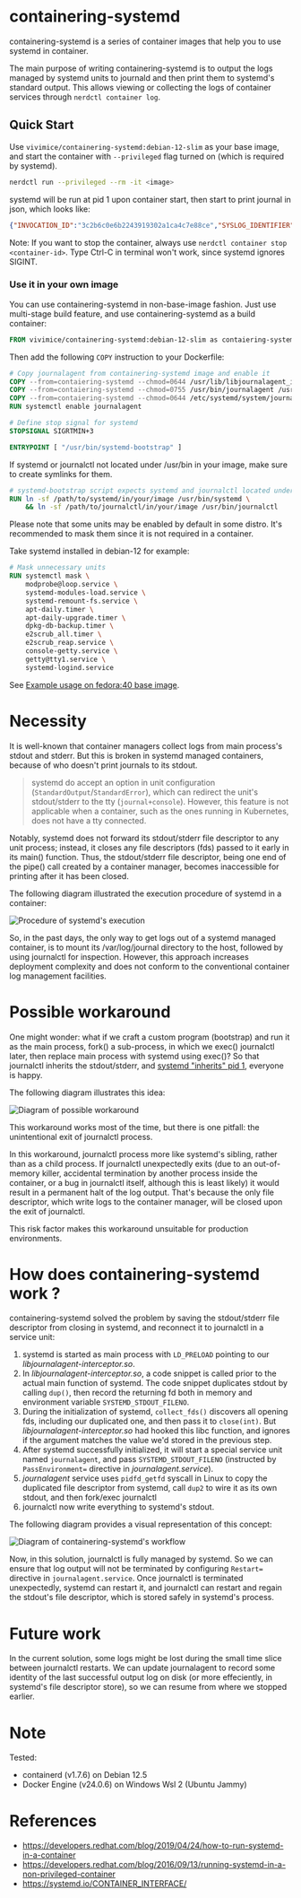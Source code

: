 # containering-systemd

containering-systemd is a series of container images that help you to use systemd in container.

The main purpose of writing containering-systemd is to output the logs managed by systemd units to journald and then print them to systemd's standard output. This allows viewing or collecting the logs of container services through `nerdctl container log`.

## Quick Start

Use `vivimice/containering-systemd:debian-12-slim` as your base image, and start the container with `--privileged` flag turned on (which is required by systemd).

```bash
nerdctl run --privileged --rm -it <image>
```

systemd will be run at pid 1 upon container start, then start to print journal in json, which looks like:

```json
{"INVOCATION_ID":"3c2b6c0e6b2243919302a1ca4c7e88ce","SYSLOG_IDENTIFIER":"systemd","CODE_FILE":"src/core/job.c","_MACHINE_ID":"276c1ff3909142adbf5f4dc12d7bbc94","_UID":"0","_SOURCE_REALTIME_TIMESTAMP":"1714447679804730","__MONOTONIC_TIMESTAMP":"5698138892499","CODE_FUNC":"job_emit_done_message","_TRANSPORT":"journal","MESSAGE_ID":"39f53479d3a045ac8e11786248231fbf","_CMDLINE":"/usr/bin/systemd","JOB_RESULT":"done","_SYSTEMD_UNIT":"init.scope","_SYSTEMD_CGROUP":"/init.scope","__CURSOR":"s=784c7d3aed7243adb9a2f5cc526e9453;i=343;b=4c1baa9d6d4d44d5af054b0f017ab0d8;m=52eb38b68d3;t=61747f4f0d53e;x=cd8f19eb19d1cf50","_PID":"1","_SELINUX_CONTEXT":"unconfined\n","SYSLOG_FACILITY":"3","_GID":"0","MESSAGE":"Reached target sysinit.target - System Initialization.","_SYSTEMD_SLICE":"-.slice","_HOSTNAME":"fec3a45b4903","JOB_ID":"4","UNIT":"sysinit.target","_RUNTIME_SCOPE":"system","_BOOT_ID":"4c1baa9d6d4d44d5af054b0f017ab0d8","CODE_LINE":"768","_CAP_EFFECTIVE":"1ffffffffff","PRIORITY":"6","__REALTIME_TIMESTAMP":"1714447679804734","JOB_TYPE":"start","_EXE":"/usr/lib/systemd/systemd","_COMM":"systemd","TID":"1"}
```

Note: If you want to stop the container, always use `nerdctl container stop <container-id>`. Type Ctrl-C in terminal won't work, since systemd ignores SIGINT.

### Use it in your own image

You can use containering-systemd in non-base-image fashion. Just use multi-stage build feature, and use containering-systemd as a build container: 

```Dockerfile
FROM vivimice/containering-systemd:debian-12-slim as contaiering-systemd
```

Then add the following `COPY` instruction to your Dockerfile:

```Dockerfile
# Copy journalagent from containering-systemd image and enable it
COPY --from=contaiering-systemd --chmod=0644 /usr/lib/libjournalagent_interceptor.so          /usr/lib/
COPY --from=contaiering-systemd --chmod=0755 /usr/bin/journalagent /usr/bin/systemd-bootstrap /usr/bin/
COPY --from=contaiering-systemd --chmod=0644 /etc/systemd/system/journalagent.service         /etc/systemd/system/
RUN systemctl enable journalagent

# Define stop signal for systemd
STOPSIGNAL SIGRTMIN+3

ENTRYPOINT [ "/usr/bin/systemd-bootstrap" ]
```

If systemd or journalctl not located under /usr/bin in your image, make sure to create symlinks for them.

```Dockerfile
# systemd-bootstrap script expects systemd and journalctl located under /usr/bin
RUN ln -sf /path/to/systemd/in/your/image /usr/bin/systemd \
    && ln -sf /path/to/journalctl/in/your/image /usr/bin/journalctl
```

Please note that some units may be enabled by default in some distro. It's recommended to mask them since it is not required in a container. 

Take systemd installed in debian-12 for example:

```Dockerfile
# Mask unnecessary units
RUN systemctl mask \
    modprobe@loop.service \
    systemd-modules-load.service \
    systemd-remount-fs.service \
    apt-daily.timer \
    apt-daily-upgrade.timer \
    dpkg-db-backup.timer \
    e2scrub_all.timer \
    e2scrub_reap.service \
    console-getty.service \
    getty@tty1.service \
    systemd-logind.service
```

See [Example usage on fedora:40 base image](examples/own-base-image/Dockerfile).

# Necessity

It is well-known that container managers collect logs from main process's stdout and stderr. But this is broken in systemd managed containers, because of who doesn't print journals to its stdout.

> systemd do accept an option in unit configuration (`StandardOutput`/`StandardError`), which can redirect the unit's stdout/stderr to the tty (`journal+console`). However, this feature is not applicable when a container, such as the ones running in Kubernetes, does not have a tty connected.

Notably, systemd does not forward its stdout/stderr file descriptor to any unit process; instead, it closes any file descriptors (fds) passed to it early in its main() function. Thus, the stdout/stderr file descriptor, being one end of the pipe() call created by a container manager, becomes inaccessible for printing after it has been closed.

The following diagram illustrated the execution procedure of systemd in a container:

![Procedure of systemd's execution](images/pid_1_routine.png)

So, in the past days, the only way to get logs out of a systemd managed container, is to mount its /var/log/journal directory to the host, followed by using journalctl for inspection. However, this approach increases deployment complexity and does not conform to the conventional container log management facilities.

# Possible workaround

One might wonder: what if we craft a custom program (bootstrap) and run it as the main process, fork() a sub-process, in which we exec() journalctl later, then replace main process with systemd using exec()? So that journalctl inherits the stdout/stderr, and [systemd "inherits" pid 1](https://developers.redhat.com/blog/2016/09/13/running-systemd-in-a-non-privileged-container), everyone is happy.

The following diagram illustrates this idea:

![Diagram of possible workaround](images/possible_workaround.png)

This workaround works most of the time, but there is one pitfall: the unintentional exit of journalctl process.

In this workaround, journalctl process more like systemd's sibling, rather than as a child process. If journalctl unexpectedly exits (due to an out-of-memory killer, accidental termination by another process inside the container, or a bug in journalctl itself, although this is least likely) it would result in a permanent halt of the log output. That's because the only file descriptor, which write logs to the container manager, will be closed upon the exit of journalctl.

This risk factor makes this workaround unsuitable for production environments.

# How does containering-systemd work ?

containering-systemd solved the problem by saving the stdout/stderr file descriptor from closing in systemd, and reconnect it to journalctl in a service unit:

1. systemd is started as main process with `LD_PRELOAD` pointing to our _libjournalagent-interceptor.so_.
2. In _libjournalagent-interceptor.so_, a code snippet is called prior to the actual main function of systemd. The code snippet duplicates stdout by calling `dup()`, then record the returning fd both in memory and environment variable `SYSTEMD_STDOUT_FILENO`.
3. During the initialization of systemd, `collect_fds()` discovers all opening fds, including our duplicated one, and then pass it to `close(int)`. But _libjournalagent-interceptor.so_ had hooked this libc function, and ignores if the argument matches the value we'd stored in the previous step.
4. After systemd successfully initialized, it will start a special service unit named `journalagent`, and pass `SYSTEMD_STDOUT_FILENO` (instructed by `PassEnvironment=` directive in _journalagent.service_).
5. _journalagent_ service uses `pidfd_getfd` syscall in Linux to copy the duplicated file descriptor from systemd, call `dup2` to wire it as its own stdout, and then fork/exec journalctl
6. journalctl now write everything to systemd's stdout.

The following diagram provides a visual representation of this concept:

![Diagram of containering-systemd's workflow](images/containering-systemd-workflow.png)

Now, in this solution, journalctl is fully managed by systemd. So we can ensure that log output will not be terminated by configuring `Restart=` directive in `journalagent.service`. Once journalctl is terminated unexpectedly, systemd can restart it, and journalctl can restart and regain the stdout's file descriptor, which is stored safely in systemd's process.

# Future work

In the current solution, some logs might be lost during the small time slice between journalctl restarts. We can update journalagent to record some identity of the last successful output log on disk (or more effeciently, in systemd's file descriptor store), so we can resume from where we stopped earlier.

# Note

Tested:

- containerd (v1.7.6) on Debian 12.5
- Docker Engine (v24.0.6) on Windows Wsl 2 (Ubuntu Jammy)

# References

- https://developers.redhat.com/blog/2019/04/24/how-to-run-systemd-in-a-container
- https://developers.redhat.com/blog/2016/09/13/running-systemd-in-a-non-privileged-container
- https://systemd.io/CONTAINER_INTERFACE/

